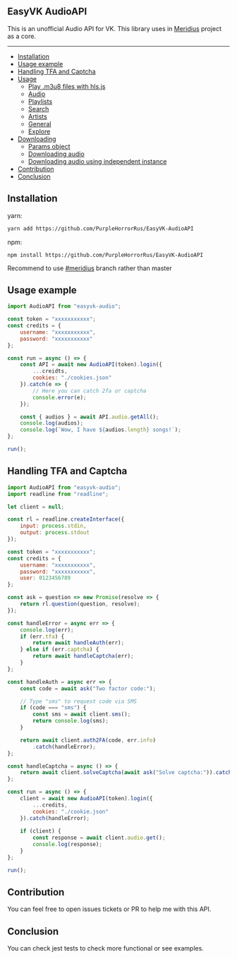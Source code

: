 ## EasyVK AudioAPI

This is an unofficial Audio API for VK. This library uses in [Meridius](https://github.com/PurpleHorrorRus/Meridius) project as a core.

<hr/>

- [Installation](#installation)
- [Usage example](#usage-example)
- [Handling TFA and Captcha](#handling-tfa-and-captcha)
- [Usage](./docs/USAGE.md)
    - [Play .m3u8 files with hls.js](./docs/USAGE.md#play-m3u8-files-with-hlsjs)
    - [Audio](./docs/USAGE.md#audio)
    - [Playlists](./docs/USAGE.md#playlists)
    - [Search](./docs/USAGE.md#search)
    - [Artists](./docs/USAGE.md#artists)
    - [General](./docs/USAGE.md#general)
    - [Explore](./docs/USAGE.md#explore)
- [Downloading](./docs/DOWNLOAD.md)
    - [Params object](./docs/DOWNLOAD.md#params-object)
    - [Downloading audio](./docs/DOWNLOAD.md#downloading-audio)
    - [Downloading audio using independent instance](./docs/DOWNLOAD.md#downloading-audio-using-independent-instance)
- [Contribution](#contribution)
- [Conclusion](#conclusion)

## Installation

yarn:
```bash
yarn add https://github.com/PurpleHorrorRus/EasyVK-AudioAPI
```
npm:
```
npm install https://github.com/PurpleHorrorRus/EasyVK-AudioAPI
```

Recommend to use [#meridius](https://github.com/PurpleHorrorRus/EasyVK-AudioAPI/tree/meridius) branch rather than master


## Usage example
```javascript
import AudioAPI from "easyvk-audio";

const token = "xxxxxxxxxxx";
const credits = {
    username: "xxxxxxxxxxx",
    password: "xxxxxxxxxxx"
};

const run = async () => {
    const API = await new AudioAPI(token).login({
        ...creidts,
        cookies: "./cookies.json"
    }).catch(e => {
        // Here you can catch 2fa or captcha
        console.error(e);
    });

    const { audios } = await API.audio.getAll();
    console.log(audios);
    console.log(`Wow, I have ${audios.length} songs!`);
};

run();
```

## Handling TFA and Captcha

```javascript
import AudioAPI from "easyvk-audio";
import readline from "readline";

let client = null;

const rl = readline.createInterface({
    input: process.stdin,
    output: process.stdout
});

const token = "xxxxxxxxxxx";
const credits = {
    username: "xxxxxxxxxxx",
    password: "xxxxxxxxxxx",
    user: 0123456789
};

const ask = question => new Promise(resolve => {
    return rl.question(question, resolve);
});

const handleError = async err => {
    console.log(err);
    if (err.tfa) {
        return await handleAuth(err);
    } else if (err.captcha) {
        return await handleCaptcha(err);
    }
};

const handleAuth = async err => {
    const code = await ask("Two factor code:");

    // Type "sms" to request code via SMS
    if (code === "sms") {
        const sms = await client.sms();
        return console.log(sms);
    }

    return await client.auth2FA(code, err.info)
        .catch(handleError);
};

const handleCaptcha = async () => {
    return await client.solveCaptcha(await ask("Solve captcha:")).catch(handleError);
};

const run = async () => {
    client = await new AudioAPI(token).login({
        ...credits,
        cookies: "./cookie.json"
    }).catch(handleError);
    
    if (client) {
        const response = await client.audio.get();
        console.log(response);
    }
};

run();
```

## Contribution

You can feel free to open issues tickets or PR to help me with this API.

## Conclusion

You can check jest tests to check more functional or see examples.